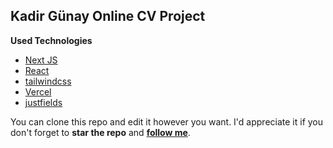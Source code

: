 ## Kadir Günay Online CV Project
**Used Technologies**

 - [Next JS](https://nextjs.org/)
 - [React](https://reactjs.org/)
 - [tailwindcss](https://tailwindcss.com/)
 - [Vercel](https://vercel.com/)
 - [justfields](https://justfields.com/)

You can clone this repo and edit it however you want. I'd appreciate it if you don't forget to **star the repo** and **[follow me](https://github.com/kdrgny-dev)**.
